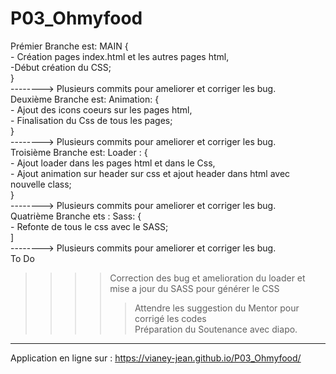 # P03_Ohmyfood
Prémier Branche est: MAIN {</br>
                            - Création pages index.html et les autres pages html,<br>
                            -Début création du CSS;<br>
                            }<br>
 --------> Plusieurs commits pour ameliorer et corriger les bug.<br>
 Deuxième Branche est: Animation: {<br>
                                    - Ajout des icons coeurs sur les pages html, <br>
                                    - Finalisation du Css de tous les pages;<br>
                                    }<br>
--------> Plusieurs commits pour ameliorer et corriger les bug.<br>
 Troisième Branche est: Loader : {<br>
                                   - Ajout loader dans les pages html et dans le Css,<br>
                                   - Ajout animation sur header sur css et ajout header dans html avec nouvelle class;<br>
                                   }<br>
--------> Plusieurs commits pour ameliorer et corriger les bug.<br>
 Quatrième Branche ets : Sass: {<br>
                                      - Refonte de tous le css avec le SASS;<br>
                                      ]<br>
 --------> Plusieurs commits pour ameliorer et corriger les bug.<br>
 To Do
>>>> Correction des bug et amelioration du loader et mise a jour du SASS pour générer le CSS<br>
 >>>>>Attendre les suggestion du Mentor pour corrigé les codes<br>
 >>>>>Préparation du Soutenance avec diapo.<br>
 -----------------------
Application en ligne sur : https://vianey-jean.github.io/P03_Ohmyfood/

